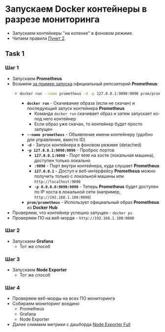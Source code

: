 # Запускаем Docker контейнеры в разрезе мониторинга

- Запускаем контейнеры "на коленке" в фоновом режиме.
- Читаем правила [Пункт 2](https://github.com/lamjob1993/linux-monitoring/blob/main/navigation/others/%D0%9F%D1%80%D0%B5%D0%B4%D0%B8%D1%81%D0%BB%D0%BE%D0%B2%D0%B8%D0%B5%20%D0%BA%20%D0%BA%D1%83%D1%80%D1%81%D1%83.md).

## Task 1

### Шаг 1
- Запускаем **Prometheus**
- Возьмем [за пример запуска](https://github.com/prometheus/prometheus) официальный репозиторий **Prometheus**:
    - ```bash
      docker run --name prometheus -d -p 127.0.0.1:9090:9090 prom/prometheus
      ```
        - **`docker run`** - Скачивание образа (если не скачан) и последующий запуск контейнера **Prometheus**
            - Команда `docker run` скачивает образ и затем запускает из-под него контейнер
            - Если образ уже скачан, то контейнер будет просто запущен 
        - **`--name prometheus`** - Объявление имени контейнеру (удобно для управления, вместо ID)
        - **`-d`** - Запуск контейнера в фоновом режиме (detached)
        - **`-p 127.0.0.1:9090:9090`** - Проброс портов
            - **`127.0.0.1:9090`** - Порт `9090` на хосте (локальная машина), доступен только локально
            - **`:9090`** - Порт внутри контейнера, куда слушает **Prometheus**
            - **`127.0.0.1`** - Доступ к веб-интерфейсу **Prometheus** можно получить только с локальной машины или `http://localhost:9090`
            - **`-p 0.0.0.0:9090:9090`** - Теперь **Prometheus** будет доступен по IP хоста в локальной сети (например, `http://192.168.1.100:9090`)
        - **`prom/prometheus`** - Использует официальный образ **Prometheus** из **Docker Hub**
- Проверяем, что контейнер успешно запущен - `docker ps`
- Проверяем ПО на веб-морде - `http://192.168.1.100:9090`

### Шаг 2
- Запускаем **Grafana**
    - Тот же способ 

### Шаг 3
- Запускаем **Node Exporter**
    - Тот же способ 

### Шаг 4
- Проверяем веб-морды на всех ПО мониторинга
- Собираем мониторинг воедино
    - Prometheus
    - Grafana
    - Node Exporter 
- Далее снимаем метрики с дашборда [Node Exporter Full](https://grafana.com/grafana/dashboards/1860-node-exporter-full/)

